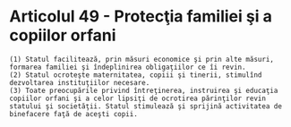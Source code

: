 # Articolul 49 - Protecţia familiei şi a copiilor orfani
    (1) Statul facilitează, prin măsuri economice şi prin alte măsuri, formarea familiei şi îndeplinirea obligaţiilor ce îi revin.
    (2) Statul ocroteşte maternitatea, copiii şi tinerii, stimulînd dezvoltarea instituţiilor necesare.
    (3) Toate preocupările privind întreţinerea, instruirea şi educaţia copiilor orfani şi a celor lipsiţi de ocrotirea părinţilor revin statului şi societăţii. Statul stimulează şi sprijină activitatea de binefacere faţă de aceşti copii.